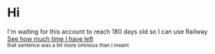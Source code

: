 # Hi
I'm waiting for this account to reach 180 days old so I can use Railway
<br>
[See how much time I have left](https://BitterUnequaledDevelopers.largomc.repl.co)
<br>
<small>that sentence was a bit more ominous than I meant</small>
